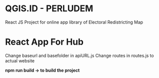 # QGIS.ID - PERLUDEM

React JS Project for online app library of Electoral Redistricting Map

# React App For Hub

Change baseurl and basefolder in apiURL.js
Change routes in routes.js to actual website

**npm run build -> to build the project**
